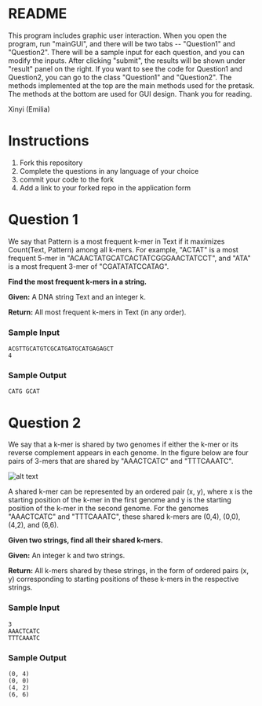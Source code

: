 # README
This program includes graphic user interaction. When you open the program, run "mainGUI", and there will be two tabs -- "Question1" and "Question2". There will be a sample input for each question, and you can modify the inputs. After clicking "submit", the results will be shown under "result" panel on the right.
If you want to see the code for Question1 and Question2, you can go to the class "Question1" and "Question2". The methods implemented at the top are the main methods used for the pretask. The methods at the bottom are used for GUI design.
Thank you for reading.

Xinyi (Emilia)


# Instructions
1. Fork this repository
2. Complete the questions in any language of your choice
4. commit your code to the fork
3. Add a link to your forked repo in the application form
# Question 1
We say that Pattern is a most frequent k-mer in Text if it maximizes Count(Text, Pattern) among all k-mers. For example, "ACTAT" is a most frequent 5-mer in "ACAACTATGCATCACTATCGGGAACTATCCT", and "ATA" is a most frequent 3-mer of "CGATATATCCATAG".

**Find the most frequent k-mers in a string.**

**Given:** A DNA string Text and an integer k.

**Return:** All most frequent k-mers in Text (in any order).
### Sample Input
```
ACGTTGCATGTCGCATGATGCATGAGAGCT
4
```
### Sample Output
```
CATG GCAT
```
# Question 2
We say that a k-mer is shared by two genomes if either the k-mer or its reverse complement appears in each genome. In the figure below are four pairs of 3-mers that are shared by "AAACTCATC" and "TTTCAAATC".

![alt text](http://rosalind.info/media/problems/ba6e/shared_k-mers.png)

A shared k-mer can be represented by an ordered pair (x, y), where x is the starting position of the k-mer in the first genome and y is the starting position of the k-mer in the second genome. For the genomes "AAACTCATC" and "TTTCAAATC", these shared k-mers are (0,4), (0,0), (4,2), and (6,6).

**Given two strings, find all their shared k-mers.**

**Given:** An integer k and two strings.

**Return:** All k-mers shared by these strings, in the form of ordered pairs (x, y) corresponding to starting positions of these k-mers in the respective strings.
### Sample Input
```
3
AAACTCATC
TTTCAAATC
```
### Sample Output
```
(0, 4)
(0, 0)
(4, 2)
(6, 6)
```

